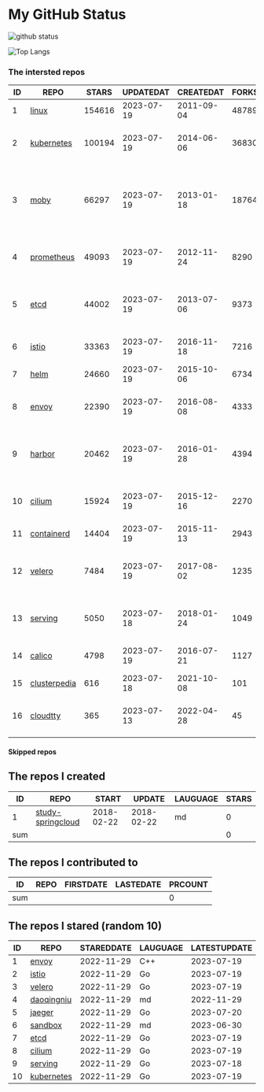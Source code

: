 # My GitHub Status

<img src="https://github-readme-stats-1.yihong0618.vercel.app/api?username=daoqingniu&show_icons=true&&&hide_title=true&count_private=true" alt="github status" />

![Top Langs](https://github-readme-stats-1.yihong0618.vercel.app/api/top-langs/?username=daoqingniu&layout=compact)

<!--START_SECTION:github_repos-->
### The intersted repos
| ID |                              REPO                               | STARS  | UPDATEDAT  | CREATEDAT  | FORKSCOUNT |                                              DESCRIPTIONS                                              |
|----|-----------------------------------------------------------------|--------|------------|------------|------------|--------------------------------------------------------------------------------------------------------|
|  1 | [linux](https://github.com/torvalds/linux)                      | 154616 | 2023-07-19 | 2011-09-04 |      48789 | Linux kernel source tree                                                                               |
|  2 | [kubernetes](https://github.com/kubernetes/kubernetes)          | 100194 | 2023-07-19 | 2014-06-06 |      36830 | Production-Grade Container Scheduling and Management                                                   |
|  3 | [moby](https://github.com/moby/moby)                            |  66297 | 2023-07-19 | 2013-01-18 |      18764 | Moby Project - a collaborative project for the container ecosystem to assemble container-based systems |
|  4 | [prometheus](https://github.com/prometheus/prometheus)          |  49093 | 2023-07-19 | 2012-11-24 |       8290 | The Prometheus monitoring system and time series database.                                             |
|  5 | [etcd](https://github.com/etcd-io/etcd)                         |  44002 | 2023-07-19 | 2013-07-06 |       9373 | Distributed reliable key-value store for the most critical data of a distributed system                |
|  6 | [istio](https://github.com/istio/istio)                         |  33363 | 2023-07-19 | 2016-11-18 |       7216 | Connect, secure, control, and observe services.                                                        |
|  7 | [helm](https://github.com/helm/helm)                            |  24660 | 2023-07-19 | 2015-10-06 |       6734 | The Kubernetes Package Manager                                                                         |
|  8 | [envoy](https://github.com/envoyproxy/envoy)                    |  22390 | 2023-07-19 | 2016-08-08 |       4333 | Cloud-native high-performance edge/middle/service proxy                                                |
|  9 | [harbor](https://github.com/goharbor/harbor)                    |  20462 | 2023-07-19 | 2016-01-28 |       4394 | An open source trusted cloud native registry project that stores, signs, and scans content.            |
| 10 | [cilium](https://github.com/cilium/cilium)                      |  15924 | 2023-07-19 | 2015-12-16 |       2270 | eBPF-based Networking, Security, and Observability                                                     |
| 11 | [containerd](https://github.com/containerd/containerd)          |  14404 | 2023-07-19 | 2015-11-13 |       2943 | An open and reliable container runtime                                                                 |
| 12 | [velero](https://github.com/vmware-tanzu/velero)                |   7484 | 2023-07-19 | 2017-08-02 |       1235 | Backup and migrate Kubernetes applications and their persistent volumes                                |
| 13 | [serving](https://github.com/knative/serving)                   |   5050 | 2023-07-18 | 2018-01-24 |       1049 | Kubernetes-based, scale-to-zero, request-driven compute                                                |
| 14 | [calico](https://github.com/projectcalico/calico)               |   4798 | 2023-07-19 | 2016-07-21 |       1127 | Cloud native networking and network security                                                           |
| 15 | [clusterpedia](https://github.com/clusterpedia-io/clusterpedia) |    616 | 2023-07-18 | 2021-10-08 |        101 | The Encyclopedia of Kubernetes clusters                                                                |
| 16 | [cloudtty](https://github.com/cloudtty/cloudtty)                |    365 | 2023-07-13 | 2022-04-28 |         45 | A Friendly Kubernetes CloudShell (Web Terminal) !                                                      |



#### Skipped repos
<!--END_SECTION:github_repos-->

<!--START_SECTION:my_github-->
## The repos I created
| ID  |                                 REPO                                 |   START    |   UPDATE   | LAUGUAGE | STARS |
|-----|----------------------------------------------------------------------|------------|------------|----------|-------|
|   1 | [study-springcloud](https://github.com/daoqingniu/study-springcloud) | 2018-02-22 | 2018-02-22 | md       |     0 |
| sum |                                                                      |            |            |          |     0 |

## The repos I contributed to
| ID  | REPO | FIRSTDATE | LASTEDATE | PRCOUNT |
|-----|------|-----------|-----------|---------|
| sum |      |           |           |       0 |

## The repos I stared (random 10)
| ID |                          REPO                          | STAREDDATE | LAUGUAGE | LATESTUPDATE |
|----|--------------------------------------------------------|------------|----------|--------------|
|  1 | [envoy](https://github.com/envoyproxy/envoy)           | 2022-11-29 | C++      | 2023-07-19   |
|  2 | [istio](https://github.com/istio/istio)                | 2022-11-29 | Go       | 2023-07-19   |
|  3 | [velero](https://github.com/vmware-tanzu/velero)       | 2022-11-29 | Go       | 2023-07-19   |
|  4 | [daoqingniu](https://github.com/daoqingniu/daoqingniu) | 2022-11-29 | md       | 2022-11-29   |
|  5 | [jaeger](https://github.com/jaegertracing/jaeger)      | 2022-11-29 | Go       | 2023-07-20   |
|  6 | [sandbox](https://github.com/cncf/sandbox)             | 2022-11-29 | md       | 2023-06-30   |
|  7 | [etcd](https://github.com/etcd-io/etcd)                | 2022-11-29 | Go       | 2023-07-19   |
|  8 | [cilium](https://github.com/cilium/cilium)             | 2022-11-29 | Go       | 2023-07-19   |
|  9 | [serving](https://github.com/knative/serving)          | 2022-11-29 | Go       | 2023-07-18   |
| 10 | [kubernetes](https://github.com/kubernetes/kubernetes) | 2022-11-29 | Go       | 2023-07-19   |

<!--END_SECTION:my_github-->
